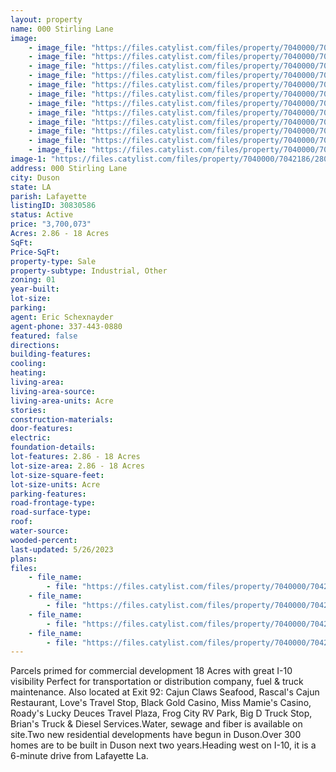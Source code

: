 ```yaml
---
layout: property
name: 000 Stirling Lane
image:
    - image_file: "https://files.catylist.com/files/property/7040000/7042186/28043601_Aerial_2___000_Stirling_Ln_All___Eric.png"
    - image_file: "https://files.catylist.com/files/property/7040000/7042186/28043602_Aerial_3___000_Stirling_Ln_All___Eric.png"
    - image_file: "https://files.catylist.com/files/property/7040000/7042186/28041795_Google_Earth___000_Stirling_Ln___Eric.jpg"
    - image_file: "https://files.catylist.com/files/property/7040000/7042186/28043444_Google_Map___000_Stirling_Ln___Eric.png"
    - image_file: "https://files.catylist.com/files/property/7040000/7042186/28041979_IMG_7051.jpg"
    - image_file: "https://files.catylist.com/files/property/7040000/7042186/28041984_IMG_7064.jpg"
    - image_file: "https://files.catylist.com/files/property/7040000/7042186/28041980_IMG_7053.jpg"
    - image_file: "https://files.catylist.com/files/property/7040000/7042186/28041983_IMG_7062.jpg"
    - image_file: "https://files.catylist.com/files/property/7040000/7042186/28041982_IMG_7060.jpg"
    - image_file: "https://files.catylist.com/files/property/7040000/7042186/28051427_1.png"
    - image_file: "https://files.catylist.com/files/property/7040000/7042186/28051429_2.png"
    - image_file: "https://files.catylist.com/files/property/7040000/7042186/28051430_3.png"
image-1: "https://files.catylist.com/files/property/7040000/7042186/28043600_Aerial_1___000_Stirling_Ln_All___Eric.png"
address: 000 Stirling Lane
city: Duson
state: LA
parish: Lafayette
listingID: 30830586
status: Active
price: "3,700,073"
Acres: 2.86 - 18 Acres
SqFt:
Price-SqFt:
property-type: Sale
property-subtype: Industrial, Other
zoning: 01
year-built:
lot-size:
parking:
agent: Eric Schexnayder
agent-phone: 337-443-0880
featured: false
directions:
building-features:
cooling:
heating:
living-area:
living-area-source:
living-area-units: Acre
stories:
construction-materials:
door-features:
electric:
foundation-details:
lot-features: 2.86 - 18 Acres
lot-size-area: 2.86 - 18 Acres
lot-size-square-feet:
lot-size-units: Acre
parking-features:
road-frontage-type:
road-surface-type:
roof:
water-source:
wooded-percent:
last-updated: 5/26/2023
plans:
files:
    - file_name: 
        - file: "https://files.catylist.com/files/property/7040000/7042186/28041709_Plat___000_Stirling_Ln_1_Stennie__Eric.pdf"
    - file_name: 
        - file: "https://files.catylist.com/files/property/7040000/7042186/raw_28041708_Outlined_Plat___000_Stirling_Ln___Eric.pdf"
    - file_name: 
        - file: "https://files.catylist.com/files/property/7040000/7042186/raw_28043408_Flood___000_Stirling_Ln_1_Stennie__Eric.pdf"
    - file_name: 
        - file: "https://files.catylist.com/files/property/7040000/7042186/raw_28051414_Flyer___000_Stirling_Ln_All___EricCompressed.pdf"
---
```

Parcels primed for commercial development 18 Acres with great I-10 visibility Perfect for transportation or distribution company, fuel &amp; truck maintenance. Also located at Exit 92: Cajun Claws Seafood, Rascal's Cajun Restaurant, Love's Travel Stop, Black Gold Casino, Miss Mamie's Casino, Roady's Lucky Deuces Travel Plaza, Frog City RV Park, Big D Truck Stop, Brian's Truck &amp; Diesel Services.Water, sewage and fiber is available on site.Two new residential developments have begun in Duson.Over 300 homes are to be built in Duson next two years.Heading west on I-10, it is a 6-minute drive from Lafayette La.
